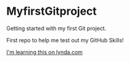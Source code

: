 # MyfirstGitproject
Getting started with my first Git project. 

First repo to help me test out my GitHub Skills!

[I'm learning this on lynda.com](http://www.lynda.com)